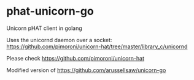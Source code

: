 # phat-unicorn-go
Unicorn pHAT client in golang

Uses the unicornd daemon over a socket: https://github.com/pimoroni/unicorn-hat/tree/master/library_c/unicornd

Please check https://github.com/pimoroni/unicorn-hat

Modified version of https://github.com/arussellsaw/unicorn-go
